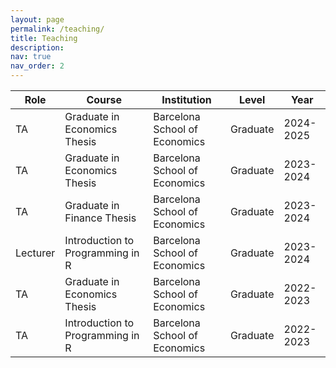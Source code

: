 ```yaml
---
layout: page
permalink: /teaching/
title: Teaching
description: 
nav: true
nav_order: 2
---
```


| Role        | Course                                      | Institution                 | Level    | Year       |
|-------------|--------------------------------------------|----------------------------|----------|------------|
| TA          | Graduate in Economics Thesis               | Barcelona School of Economics | Graduate | 2024-2025 |
| TA          | Graduate in Economics Thesis               | Barcelona School of Economics | Graduate | 2023-2024 |
| TA          | Graduate in Finance Thesis                 | Barcelona School of Economics | Graduate | 2023-2024 |
| Lecturer    | Introduction to Programming in R          | Barcelona School of Economics | Graduate | 2023-2024 |
| TA          | Graduate in Economics Thesis               | Barcelona School of Economics | Graduate | 2022-2023 |
| TA          | Introduction to Programming in R          | Barcelona School of Economics | Graduate | 2022-2023 |
